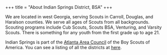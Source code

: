 +++
title = "About Indian Springs District, BSA"
+++

We are located in west Georgia, serving Scouts in Carroll, Douglas, and Haralson counties. We serve all ages of Scouts from all backgrounds. Scouting programs include Cub Scouts, Scouts BSA, Venturing, and Varsity Scouts. There is something for any youth from the first grade up to age 21.

Indian Springs is part of the [Atlanta Area Council](https://www.atlantabsa.org) of the Boy Scouts of America. You can see a listing of all the districts at [here](https://www.atlantabsa.org/districts).
